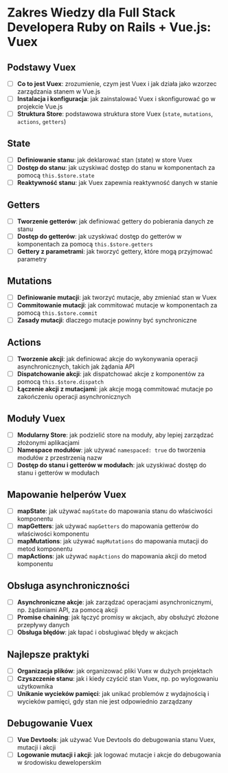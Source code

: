 # Zakres Wiedzy dla Full Stack Developera Ruby on Rails + Vue.js: Vuex

## Podstawy Vuex
- [ ] **Co to jest Vuex**: zrozumienie, czym jest Vuex i jak działa jako wzorzec zarządzania stanem w Vue.js
- [ ] **Instalacja i konfiguracja**: jak zainstalować Vuex i skonfigurować go w projekcie Vue.js
- [ ] **Struktura Store**: podstawowa struktura store Vuex (`state`, `mutations`, `actions`, `getters`)

## State
- [ ] **Definiowanie stanu**: jak deklarować stan (state) w store Vuex
- [ ] **Dostęp do stanu**: jak uzyskiwać dostęp do stanu w komponentach za pomocą `this.$store.state`
- [ ] **Reaktywność stanu**: jak Vuex zapewnia reaktywność danych w stanie

## Getters
- [ ] **Tworzenie getterów**: jak definiować gettery do pobierania danych ze stanu
- [ ] **Dostęp do getterów**: jak uzyskiwać dostęp do getterów w komponentach za pomocą `this.$store.getters`
- [ ] **Gettery z parametrami**: jak tworzyć gettery, które mogą przyjmować parametry

## Mutations
- [ ] **Definiowanie mutacji**: jak tworzyć mutacje, aby zmieniać stan w Vuex
- [ ] **Commitowanie mutacji**: jak commitować mutacje w komponentach za pomocą `this.$store.commit`
- [ ] **Zasady mutacji**: dlaczego mutacje powinny być synchroniczne

## Actions
- [ ] **Tworzenie akcji**: jak definiować akcje do wykonywania operacji asynchronicznych, takich jak żądania API
- [ ] **Dispatchowanie akcji**: jak dispatchować akcje z komponentów za pomocą `this.$store.dispatch`
- [ ] **Łączenie akcji z mutacjami**: jak akcje mogą commitować mutacje po zakończeniu operacji asynchronicznych

## Moduły Vuex
- [ ] **Modularny Store**: jak podzielić store na moduły, aby lepiej zarządzać złożonymi aplikacjami
- [ ] **Namespace modułów**: jak używać `namespaced: true` do tworzenia modułów z przestrzenią nazw
- [ ] **Dostęp do stanu i getterów w modułach**: jak uzyskiwać dostęp do stanu i getterów w modułach

## Mapowanie helperów Vuex
- [ ] **mapState**: jak używać `mapState` do mapowania stanu do właściwości komponentu
- [ ] **mapGetters**: jak używać `mapGetters` do mapowania getterów do właściwości komponentu
- [ ] **mapMutations**: jak używać `mapMutations` do mapowania mutacji do metod komponentu
- [ ] **mapActions**: jak używać `mapActions` do mapowania akcji do metod komponentu

## Obsługa asynchroniczności
- [ ] **Asynchroniczne akcje**: jak zarządzać operacjami asynchronicznymi, np. żądaniami API, za pomocą akcji
- [ ] **Promise chaining**: jak łączyć promisy w akcjach, aby obsłużyć złożone przepływy danych
- [ ] **Obsługa błędów**: jak łapać i obsługiwać błędy w akcjach

## Najlepsze praktyki
- [ ] **Organizacja plików**: jak organizować pliki Vuex w dużych projektach
- [ ] **Czyszczenie stanu**: jak i kiedy czyścić stan Vuex, np. po wylogowaniu użytkownika
- [ ] **Unikanie wycieków pamięci**: jak unikać problemów z wydajnością i wycieków pamięci, gdy stan nie jest odpowiednio zarządzany

## Debugowanie Vuex
- [ ] **Vue Devtools**: jak używać Vue Devtools do debugowania stanu Vuex, mutacji i akcji
- [ ] **Logowanie mutacji i akcji**: jak logować mutacje i akcje do debugowania w środowisku deweloperskim
